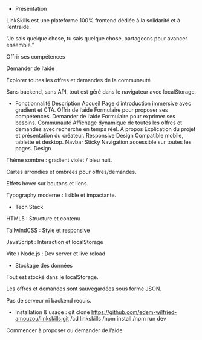 - Présentation

LinkSkills est une plateforme 100% frontend dédiée à la solidarité et à l’entraide.

“Je sais quelque chose, tu sais quelque chose, partageons pour avancer ensemble.”

Offrir ses compétences

Demander de l’aide

Explorer toutes les offres et demandes de la communauté

Sans backend, sans API, tout est géré dans le navigateur avec localStorage.

- Fonctionnalité	Description
Accueil	Page d’introduction immersive avec gradient et CTA.
Offrir de l’aide	Formulaire pour proposer ses compétences.
Demander de l’aide	Formulaire pour exprimer ses besoins.
Communauté	Affichage dynamique de toutes les offres et demandes avec recherche en temps réel.
À propos	Explication du projet et présentation du créateur.
Responsive Design	Compatible mobile, tablette et desktop.
Navbar Sticky	Navigation accessible sur toutes les pages.
Design

Thème sombre : gradient violet / bleu nuit.

Cartes arrondies et ombrées pour offres/demandes.

Effets hover sur boutons et liens.

Typography moderne : lisible et impactante.

- Tech Stack

HTML5 : Structure et contenu

TailwindCSS : Style et responsive

JavaScript : Interaction et localStorage

Vite / Node.js : Dev server et live reload

- Stockage des données

Tout est stocké dans le localStorage.

Les offres et demandes sont sauvegardées sous forme JSON.

Pas de serveur ni backend requis.

- Installation & usage
: git clone https://github.com/edem-wilfried-amouzou/linkskills.git
/cd linkskills
/npm install
/npm run dev



Commencer à proposer ou demander de l’aide
